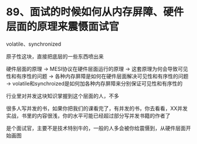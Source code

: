 # 89、面试的时候如何从内存屏障、硬件层面的原理来震慑面试官
volatile、synchronized

 

原子性这块，直接把底层的一些东西喷出来

 

硬件层面的原理 -> MESI协议在硬件层面运行的原理 -> 这套原理为何会导致可见性和有序性的问题 -> 各种内存屏障是如何在硬件层面解决可见性和有序性的问题 -> volatile和synchroized是如何加各种内存屏障来分别保证可见性和有序性的

 

行业里对并发这块知识掌握到这个层面的人，不多

 

很多人写并发的书，如果你把我们的课看完了，有并发的书，你去看看，XX并发实战，书里的内容很浅，你的水平可能已经超过部分写并发书籍的作者了

 

是个面试官，主要不是技术特别牛的，一般的人多会被你给震慑到，从硬件层面开始画图
